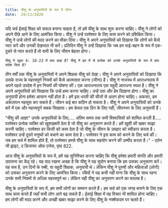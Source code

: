```yaml
---
title: यीशु के अनुयायियों के रूप में जीना
date:  24/11/2020
---
```


यदि चर्च ईसाई शिक्षा को सफल बनाना चाहता है, तो हमें यीशु के साथ शुरू करना चाहिए। यीशु ने लोगों को अपने पीछे आने के लिए आमंत्रित किया। यीशु ने उन्हें परमेश्वर के लिए काम करने को प्रशिक्षित किया। यीशु ने उन्हें लोगों की मदद करने का मौका दिया। यीशु ने अपने अनुयायियों को दिखाया कि लोगों को कैसे प्यार करें और उनकी देखभाल भी करें। प्रतिदिन यीशु ने उन्हें दिखाया कि जब हम भाई-बहन के रूप में एक-दूसरे से प्यार करते हैं तो सभी के लिए जीवन बेहतर होगा।

`यीशु ने लूका 4: 18-23 में क्या कहा है? यीशु ने हम में से प्रत्येक को उनके अनुयायियों के रूप में क्या संदेश दिया है?`

तीन वर्षों तक यीशु के अनुयायियों ने अपने शिक्षक यीशु को देखा। यीशु ने अपने अनुयायियों को दिखाया कि उसके राज्य के महत्त्वपूर्ण नियमों को कैसे आत्मसात करना (जीना) है। यीशु ने नाजरथ में आराधनालय में अपने पहले उपदेश में इन नियमों की घोषणा की। एक आराधनालय एक यहूदी आराधना स्थल है। यीशु ने अपने अनुयायियों को सिखाया कि उन्हें क्षमा करना चाहिए। उन्हें दया और प्रेम दिखाना होगा। यीशु का अनुयायी होना हमेशा आसान नहीं होता है। हमें इस धरती की चीजों से अलग होना चाहिए। अकसर, हम अकेलापन महसूस कर सकते हैं। जीवन कई बार कठिन हो सकता है। यीशु ने अपने अनुयायियों को उनके बारे में एक और महत्त्वपूर्ण सबक सिखाया। हम केवल एक दिन के लिए नहीं, जीवनभर के लिए अनुयायी हैं।

"यीशु की आज्ञा" उनके अनुयायियों के लिए..... अंतिम समय तक सभी विश्वासियों को शामिल करती हैं..... परमेश्वर प्रत्येक व्यक्ति को खुशखबरी देता है जो यीशु का अनुसरण करते हैं। हमें खुशी की खबर साझा करनी चाहिए। परमेश्वर हर किसी को काम देता है जो यीशु के जीवन के उपहार को स्वीकार करता है। परमेश्वर उन्हें दूसरे मनुष्यों को बचाने का काम देता है। परमेश्वर ने इस काम को करने के लिए चर्च की। जब हम चर्च में शामिल होते हैं, तो परमेश्वर हमसे यीशु के साथ सहयोग करने की उम्मीद करता है।" - एलेन जी ह्वाइट, द डिजायर ऑफ एजेस, पृष्ठ 822.

आज यीशु के अनुयायियों के रूप में, हमें यह सुनिश्चित करना चाहिए कि यीशु हमेशा हमारी संगति और हमारी उपासना का केंद्र रहे। यह याद रखना अच्छा है कि यीशु ने यह सुयोग बनाया कि हम उसका अनुसरण करें। यह सच है, उन दिनों के रब्बी, या यहूदी शिक्षक, अनुयायी थे। लेकिन यीशु ने पुरुषों और महिलाओं (लोगों) को उसका अनुसरण करने के लिए आमंत्रित किया। रबियों ने यह कभी नहीं माना कि यीशु के साथ रहना उनके सभी नियमों से अधिक महत्त्वपूर्ण था। लेकिन यही यीशु का अनुसरण करने का मतलब है।

यीशु के अनुयायियों के रूप में, हम सभी लोगों का सम्मान करते हैं। हम चर्च को एक जगह बनाने के लिए एक साथ काम करते हैं जहाँ सभी लोग आगे बढ़ सकते हैं। ईसाई शिक्षा में यह विचार भी शामिल होना चाहिए। हम लोगों की मदद करने और अच्छी खबर साझा करने के लिए यीशु के नक्शेकदम पर चलते हैं।